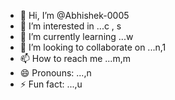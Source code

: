 - 👋 Hi, I’m @Abhishek-0005
- 👀 I’m interested in ...c , s
- 🌱 I’m currently learning ...w
- 💞️ I’m looking to collaborate on ...n,1
- 📫 How to reach me ...m,m
- 😄 Pronouns: ...,n
- ⚡ Fun fact: ...,u

